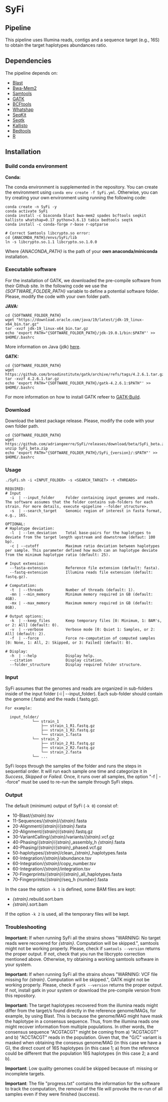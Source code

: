 # SyFi

## Pipeline

This pipeline uses Illumina reads, contigs and a sequence target (e.g., 16S) to obtain the target haplotypes abundances ratio.

## Dependencies

The pipeline depends on:

- [Blast](https://blast.ncbi.nlm.nih.gov/Blast.cgi)
- [Bwa-Mem2](https://github.com/bwa-mem2/bwa-mem2)
- [Samtools](http://www.htslib.org/)
- [GATK](https://github.com/broadinstitute/gatk)
- [BCFtools](https://samtools.github.io/bcftools/)
- [Whatshap](https://whatshap.readthedocs.io/en/latest/)
- [SeqKit](https://bioinf.shenwei.me/seqkit/)
- [Seqtk](https://github.com/lh3/seqtk)
- [Kallisto](https://pachterlab.github.io/kallisto/about)
- [Bedtools](https://bedtools.readthedocs.io/en/latest/)
- [R](https://www.r-project.org/)

## Installation

### Build conda environment

__Conda:__

The conda environment is supplemented in the repository. You can create the environment using `conda env create -f SyFi.yml`. Otherwise, you can try creating your own environment using running the following code:

```
conda create -n SyFi -y
conda activate SyFi
conda install -c bioconda blast bwa-mem2 spades bcftools seqkit kallisto whatshap=0.17 python=3.6.13 tabix bedtools seqtk
conda install -c conda-forge r-base r-optparse

# Correct Samtools libcrypto.so error:
cd {ANACONDA_PATH}/envs/SyFi/lib
ln -s libcrypto.so.1.1 libcrypto.so.1.0.0
```

Where *{ANACONDA_PATH}* is the path of your **own anaconda/miniconda** installation.

### Executable software

For the installation of GATK, we downloaded the pre-compile software from their Github site. In the following code we use the *{SOFTWARE_FOLDER_PATH}* variable to define a potential software folder. Please, modify the code with your own folder path.

__JAVA:__

```
cd {SOFTWARE_FOLDER_PATH}
wget "https://download.oracle.com/java/19/latest/jdk-19_linux-x64_bin.tar.gz"
tar -xvzf jdk-19_linux-x64_bin.tar.gz
echo 'export PATH="{SOFTWARE_FOLDER_PATH}/jdk-19.0.1/bin:$PATH"' >> $HOME/.bashrc
```

More information on Java (jdk) [here](https://www.oracle.com/java/technologies/jdk-script-friendly-urls/).


__GATK:__
```
cd {SOFTWARE_FOLDER_PATH}
wget https://github.com/broadinstitute/gatk/archive/refs/tags/4.2.6.1.tar.gz
tar -xvzf 4.2.6.1.tar.gz
echo 'export PATH="{SOFTWARE_FOLDER_PATH}/gatk-4.2.6.1:$PATH"' >> $HOME/.bashrc
```

For more information on how to install GATK refeer to [GATK-Build](https://github.com/broadinstitute/gatk#building).

### Download

Download the latest package release. Please, modify the code with your own folder path.

```
cd {SOFTWARE_FOLDER_PATH}
wget https://github.com/adriangeerre/SyFi/releases/download/beta/SyFi_beta.zip
unzip SyFi_beta.zip
echo 'export PATH="{SOFTWARE_FOLDER_PATH}/SyFi_{version}/:$PATH"' >> $HOME/.bashrc
```

### Usage

```
./SyFi.sh -i <INPUT_FOLDER> -s <SEARCH_TARGET> -t <THREADS>

REQUIRED:
# Input
  -i  | --input_folder     Folder containing input genomes and reads. The software assumes that the folder contains sub-folders for each strain. For more details, execute <pipeline --folder_structure>.
  -s  | --search_target    Genomic region of interest in fasta format, e.g., 16S.

OPTIONAL:
# Haplotype deviation:
  -l  | --len_deviation    Total base-pairs for the haplotypes to deviate from the target length upstream and downstream (defaut: 100 bp).
  -c | --cutoff            Maximum ratio deviation between haplotypes per sample. This parameter defined how much can an haplotype deviate from the minimum haplotype ratio (default: 25).

# Input extension:
  --fasta-extension        Reference file extension (default: fasta).
  --fastq-extension        Illumina reads file extension (default: fastq.gz).

# Computation:
  -t  | --threads          Number of threads (default: 1).
  -mn | --min_memory       Minimum memory required in GB (default: 4GB).
  -mx | --max_memory       Maximum memory required in GB (default: 8GB).

# Output options:
  -k  | --keep_files       Keep temporary files [0: Minimum, 1: BAM's, or 2: All] (default: 0).
  -v  | --verbose          Verbose mode [0: Quiet 1: Samples, or 2: All] (default: 2).
  -f  | --force            Force re-computation of computed samples [0: None, 1: All, 2: Skipped, or 3: Failed] (default: 0).

# Display:
  -h  | --help             Display help.
  --citation               Display citation.
  --folder_structure       Display required folder structure.
```

### Input

SyFi assumes that the genomes and reads are organized in sub-folders inside of the input folder (-i | --input_folder). Each sub-folder should contain the genome (.fasta) and the reads (.fastq.gz). 

```
For example:

  input_folder/
            └── strain_1
                ├── strain_1_R1.fastq.gz
                ├── strain_1_R2.fastq.gz
                └── strain_1.fasta
            └── strain_2
                ├── strain_2_R1.fastq.gz
                ├── strain_2_R2.fastq.gz
                └── strain_2.fasta
            └── ...

```

SyFi loops through the samples of the folder and runs the steps in sequential order. It will run each sample one time and categorize it in *Success*, *Skipped* or *Failed*. Once, it runs over all samples, the option "-f | --force" must be used to re-run the sample through SyFi steps.

### Output

The default (minimum) output of SyFi (`-k 0`) consist of:

- 10-Blast/*{strain}*.tsv
- 11-Sequences/*{strain}*/*{strain}*.fasta
- 20-Alignment/*{strain}*/*{strain}*.fasta
- 20-Alignment/*{strain}*/*{strain}*.fastq.gz
- 30-VariantCalling/*{strain}*/variants/*{strain}*.vcf.gz
- 40-Phasing/*{strain}*/*{strain}*_assembly_h *{strain}*.fasta
- 40-Phasing/*{strain}*/*{strain}*_phased.vcf.gz
- 50-haplotypes/*{strain}*/clean\_*{strain}*\_haplotypes.fasta
- 60-Integration/*{strain}*/abundance.tsv
- 60-Integration/*{strain}*/copy_number.tsv
- 60-Integration/*{strain}*/integration.tsv
- 70-Fingerprints/*{strain}*/*{strain}*_all_haplotypes.fasta
- 70-Fingerprints/*{strain}*/seq_h *{number}*.fasta

In the case the option `-k 1` is defined, some BAM files are kept:

- *{strain}*.rebuild.sort.bam
- *{strain}*.sort.bam

If the option `-k 2` is used, all the temporary files will be kept.

### Troubleshooting

**Important:** If when running SyFi all the strains shows "WARNING: No target reads were recovered for *{strain}*. Computation will be skipped.", samtools might not be working properly. Please, check if `samtools --version` returns the proper output. If not, check that you run the libcrypto correction mentioned above. Otherwise, try obtaining a working samtools software in your system.

**Important:** If when running SyFi all the strains shows "WARNING: VCF file missing for *{strain}*. Computation will be skipped.", GATK might not be working properly. Please, check if `gatk --version` returns the proper output. If not, install gatk in your system or download the pre-compile version from this repository.

**Important:** The target haplotypes recovered from the illumina reads might differ from the target/s found directly in the reference genome/MAGs, for example, by using Blast. This is because the genome/MAG might have mask the haplotype in a consensus sequence. Thus, from the illumina reads one might recover information from multiple populations. In other words, the consensus sequence "ACGTACGT" might be coming from a) "ACGTACGT" and b) "ACCTACGT" reads in the population. Given that, the "G/C" variant is masked when obtaining the consesus genome/MAG (in this case we have a G), the direct count of 16S haplotypes (in this case 1; a) from the reference could be different that the population 16S haplotypes (in this case 2; a and b).

**Important**: Low quality genomes could be skipped because of: missing or incomplete targets.

**Important**: The file "progress.txt" contains the information for the software to track the computation, the removal of the file will provoke the re-run of all samples even if they were finished (success).
